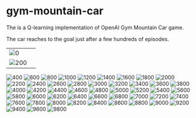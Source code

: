 # gym-mountain-car
The is a Q-learning implementation of OpenAI Gym Mountain Car game.

The car reaches to the goal just after a few hundreds of episodes.

|  |  |
| --- | --- |
| ![0](https://user-images.githubusercontent.com/20484865/139605337-0a1c6287-f156-4fa0-89c1-8aed90142007.gif) |
| ![200](https://user-images.githubusercontent.com/20484865/139605338-d1e26c92-7ae6-4430-b614-446f06eca3f1.gif) |
![400](https://user-images.githubusercontent.com/20484865/139605339-265071a3-78ea-48a1-9bbd-44e2cb4e09aa.gif)
![600](https://user-images.githubusercontent.com/20484865/139605340-050538b0-7174-4607-a4bd-4548d43123e8.gif)
![800](https://user-images.githubusercontent.com/20484865/139605341-975d20d9-d7a6-4881-b254-b986de678e64.gif)
![1000](https://user-images.githubusercontent.com/20484865/139605342-c4fef9d0-a10a-4542-a346-8d68991b4ddd.gif)
![1200](https://user-images.githubusercontent.com/20484865/139605343-0875b2bc-d8b3-4843-bd43-7836afcead14.gif)
![1400](https://user-images.githubusercontent.com/20484865/139605345-d760b90c-7761-4fd0-b434-15ab7e2f89da.gif)
![1600](https://user-images.githubusercontent.com/20484865/139605346-6765f775-9810-4875-9266-326d1769085b.gif)
![1800](https://user-images.githubusercontent.com/20484865/139605347-d237cff5-193a-460f-b440-4417d1ab518d.gif)
![2000](https://user-images.githubusercontent.com/20484865/139605348-cba9f297-b659-4578-a08f-286f46ac153d.gif)
![2200](https://user-images.githubusercontent.com/20484865/139605349-cea55c22-e94b-4d5e-b71f-2f82c7665031.gif)
![2400](https://user-images.githubusercontent.com/20484865/139605351-77e8f7cf-a743-4f0f-ab54-af7259569945.gif)
![2600](https://user-images.githubusercontent.com/20484865/139605352-b6dcd72c-9c1d-4314-a72e-4a6cd5f26e4e.gif)
![2800](https://user-images.githubusercontent.com/20484865/139605353-1a41415d-e229-4ea4-a036-af38e293809d.gif)
![3000](https://user-images.githubusercontent.com/20484865/139605356-67bbd3c0-2a9e-469f-9e60-7eee50756a54.gif)
![3200](https://user-images.githubusercontent.com/20484865/139605357-d290baaa-c8fb-4023-b19e-e0b4ea37df37.gif)
![3400](https://user-images.githubusercontent.com/20484865/139605358-f5760d57-0bcd-48d1-862e-805bb3d0509d.gif)
![3600](https://user-images.githubusercontent.com/20484865/139605359-745b0261-9f7b-4aeb-bc96-b00a59bf62c5.gif)
![3800](https://user-images.githubusercontent.com/20484865/139605360-197074ae-b1cc-432a-9340-fef15d7600d7.gif)
![4000](https://user-images.githubusercontent.com/20484865/139605362-1861a29e-923e-4221-a078-fc48098f8e98.gif)
![4200](https://user-images.githubusercontent.com/20484865/139605363-9a5c2852-0324-4d68-9407-16ce9cfb0d14.gif)
![4400](https://user-images.githubusercontent.com/20484865/139605364-07534e89-2a3a-4e63-bfe4-8d637cc7cf6b.gif)
![4600](https://user-images.githubusercontent.com/20484865/139605365-bb87cd07-0c06-437e-8449-6170e95be381.gif)
![4800](https://user-images.githubusercontent.com/20484865/139605366-07651313-06ff-4b85-97d4-24bfc296f695.gif)
![5000](https://user-images.githubusercontent.com/20484865/139605367-9159d9dc-bd95-4618-9211-dacfe214e7ba.gif)
![5200](https://user-images.githubusercontent.com/20484865/139605368-9ebffc8c-1e86-4cd2-b136-1993344fd40e.gif)
![5400](https://user-images.githubusercontent.com/20484865/139605370-76abcfd5-d8ed-4d23-9134-4e5aab049f16.gif)
![5600](https://user-images.githubusercontent.com/20484865/139605371-94aaec40-40cd-4a1e-ab68-2e496bc99bb3.gif)
![5800](https://user-images.githubusercontent.com/20484865/139605372-e29f4ed3-f089-4e01-a3e5-a912d7f76a35.gif)
![6000](https://user-images.githubusercontent.com/20484865/139605373-030c9aae-50c8-44c0-bd95-aa591b4eeb22.gif)
![6200](https://user-images.githubusercontent.com/20484865/139605374-af07e7aa-f9c9-462f-a8b2-a16ed16f672b.gif)
![6400](https://user-images.githubusercontent.com/20484865/139605375-46b23c49-137b-4f73-84c7-f8e91a96ddee.gif)
![6600](https://user-images.githubusercontent.com/20484865/139605376-edf3e283-c2d5-4d30-84d6-04d3c4e71b5f.gif)
![6800](https://user-images.githubusercontent.com/20484865/139605377-1e1579d8-0ed2-4e5d-8d68-1c519834689d.gif)
![7000](https://user-images.githubusercontent.com/20484865/139605378-878401ef-82bc-42ea-bbce-9b24e60711d3.gif)
![7200](https://user-images.githubusercontent.com/20484865/139605380-35085a13-dfd7-444b-bcd0-e78002612231.gif)
![7400](https://user-images.githubusercontent.com/20484865/139605381-4d417919-3678-4264-95ac-865a6f822422.gif)
![7600](https://user-images.githubusercontent.com/20484865/139605382-a5d72eca-5061-494c-a691-82a59903e3b5.gif)
![7800](https://user-images.githubusercontent.com/20484865/139605383-86d619aa-71bd-49f4-b75a-7cb833237b51.gif)
![8000](https://user-images.githubusercontent.com/20484865/139605384-ef869441-98f1-419c-840c-019d3d089432.gif)
![8200](https://user-images.githubusercontent.com/20484865/139605385-bdbbb4e8-fe22-47ed-a5cc-9bbdf22d1864.gif)
![8400](https://user-images.githubusercontent.com/20484865/139605386-2c262db4-ec59-4da8-b9b9-5af2648dbd5f.gif)
![8600](https://user-images.githubusercontent.com/20484865/139605387-c91a1d86-5677-423b-a903-a05529ff10cf.gif)
![8800](https://user-images.githubusercontent.com/20484865/139605389-9a67118d-dd24-43cf-93fc-4fc6a64e9160.gif)
![9000](https://user-images.githubusercontent.com/20484865/139605390-55ff133e-b490-4210-bea8-83932600a649.gif)
![9200](https://user-images.githubusercontent.com/20484865/139605391-fdf24507-e0c7-4913-96dd-9ffca4e27da7.gif)
![9400](https://user-images.githubusercontent.com/20484865/139605393-1fcbf0c0-4b80-40e8-a770-1208a2cc7e6d.gif)
![9600](https://user-images.githubusercontent.com/20484865/139605394-16b16586-0890-4b0e-9862-7891b4384a6d.gif)
![9800](https://user-images.githubusercontent.com/20484865/139605395-c63a9f7b-b298-4591-a252-bab415e6af4e.gif)
